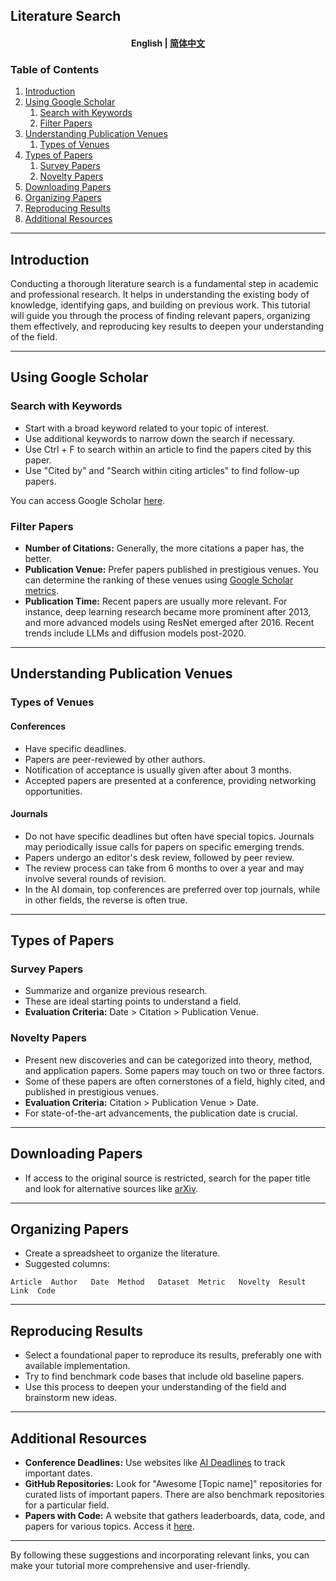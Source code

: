 ## Literature Search
<h4 align="center">
    <p>
        <b>English</b> |
        <a href="https://github.com/Collaborative-AI/tutorial/blob/main/Git/README_zh.md">简体中文</a>
    </p>
</h4>

### Table of Contents

1. [Introduction](#introduction)
2. [Using Google Scholar](#using-google-scholar)
   1. [Search with Keywords](#search-with-keywords)
   2. [Filter Papers](#filter-papers)
3. [Understanding Publication Venues](#understanding-publication-venues)
   1. [Types of Venues](#types-of-venues)
4. [Types of Papers](#types-of-papers)
   1. [Survey Papers](#survey-papers)
   2. [Novelty Papers](#novelty-papers)
5. [Downloading Papers](#downloading-papers)
6. [Organizing Papers](#organizing-papers)
7. [Reproducing Results](#reproducing-results)
8. [Additional Resources](#additional-resources)

---

## Introduction

Conducting a thorough literature search is a fundamental step in academic and professional research. It helps in understanding the existing body of knowledge, identifying gaps, and building on previous work. This tutorial will guide you through the process of finding relevant papers, organizing them effectively, and reproducing key results to deepen your understanding of the field.

---

## Using Google Scholar

### Search with Keywords
- Start with a broad keyword related to your topic of interest.
- Use additional keywords to narrow down the search if necessary.
- Use Ctrl + F to search within an article to find the papers cited by this paper.
- Use "Cited by" and "Search within citing articles" to find follow-up papers.

You can access Google Scholar [here](https://scholar.google.com).

### Filter Papers
- **Number of Citations:** Generally, the more citations a paper has, the better.
- **Publication Venue:** Prefer papers published in prestigious venues. You can determine the ranking of these venues using [Google Scholar metrics](https://scholar.google.com/citations?view_op=top_venues&hl=en).
- **Publication Time:** Recent papers are usually more relevant. For instance, deep learning research became more prominent after 2013, and more advanced models using ResNet emerged after 2016. Recent trends include LLMs and diffusion models post-2020.

---

## Understanding Publication Venues

### Types of Venues

#### Conferences
- Have specific deadlines.
- Papers are peer-reviewed by other authors.
- Notification of acceptance is usually given after about 3 months.
- Accepted papers are presented at a conference, providing networking opportunities.

#### Journals
- Do not have specific deadlines but often have special topics. Journals may periodically issue calls for papers on specific emerging trends.
- Papers undergo an editor's desk review, followed by peer review.
- The review process can take from 6 months to over a year and may involve several rounds of revision.
- In the AI domain, top conferences are preferred over top journals, while in other fields, the reverse is often true.

---

## Types of Papers

### Survey Papers
- Summarize and organize previous research.
- These are ideal starting points to understand a field.
- **Evaluation Criteria:** Date > Citation > Publication Venue.

### Novelty Papers
- Present new discoveries and can be categorized into theory, method, and application papers. Some papers may touch on two or three factors.
- Some of these papers are often cornerstones of a field, highly cited, and published in prestigious venues.
- **Evaluation Criteria:** Citation > Publication Venue > Date.
- For state-of-the-art advancements, the publication date is crucial.

---

## Downloading Papers

- If access to the original source is restricted, search for the paper title and look for alternative sources like [arXiv](https://arxiv.org/).

---

## Organizing Papers

- Create a spreadsheet to organize the literature.
- Suggested columns: 
```
Article  Author   Date  Method   Dataset  Metric   Novelty  Result   Link  Code
```

---

## Reproducing Results

- Select a foundational paper to reproduce its results, preferably one with available implementation.
- Try to find benchmark code bases that include old baseline papers.
- Use this process to deepen your understanding of the field and brainstorm new ideas.

---

## Additional Resources

- **Conference Deadlines:** Use websites like [AI Deadlines](https://aideadlin.es/) to track important dates.
- **GitHub Repositories:** Look for "Awesome [Topic name]" repositories for curated lists of important papers. There are also benchmark repositories for a particular field.
- **Papers with Code:** A website that gathers leaderboards, data, code, and papers for various topics. Access it [here](https://paperswithcode.com/).

---

By following these suggestions and incorporating relevant links, you can make your tutorial more comprehensive and user-friendly.